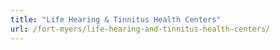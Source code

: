 ```yaml
---
title: "Life Hearing & Tinnitus Health Centers"
url: /fort-myers/life-hearing-and-tinnitus-health-centers/
---
```

